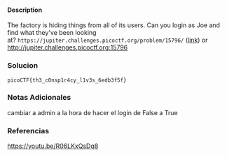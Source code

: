 #### Description

The factory is hiding things from all of its users. Can you login as Joe and find what they've been looking at? `https://jupiter.challenges.picoctf.org/problem/15796/` ([link](https://jupiter.challenges.picoctf.org/problem/15796/)) or http://jupiter.challenges.picoctf.org:15796
### Solucion
```
picoCTF{th3_c0nsp1r4cy_l1v3s_6edb3f5f}
```
### Notas Adicionales

cambiar a admin a la hora de hacer el login de False a True
### Referencias

https://youtu.be/R06LKxQsDq8